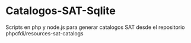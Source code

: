 # Catalogos-SAT-Sqlite
Scripts en php y node.js para generar catalogos SAT desde el repositorio phpcfdi/resources-sat-catalogs
